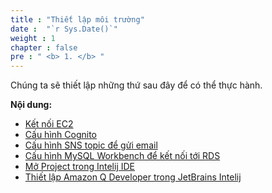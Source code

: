 ```yaml
---
title : "Thiết lập môi trường"
date :  "`r Sys.Date()`" 
weight : 1
chapter : false
pre : " <b> 1. </b> "
---
```

Chúng ta sẽ thiết lập những thứ sau đây để có thể thực hành.
  
**Nội dung:**
- [Kết nối EC2](1-connecting-ec2)
- [Cấu hình Cognito](2-config-cognito)
- [Cấu hình SNS topic để gửi email](3-configsns-to-send-email)
- [Cấu hình MySQL Workbench để kết nối tới RDS](4-config-mysql-to-connect-rds)
- [Mở Project trong Intelij IDE](5-openning-project-intelij)
- [Thiết lập Amazon Q Developer trong JetBrains Intelij](6-setup-amazonq)


